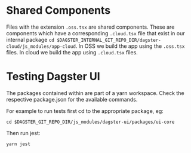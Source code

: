 # Shared Components

Files with the extension `.oss.tsx` are shared components. These are components which have a corresponding `.cloud.tsx` file that exist in our internal package `cd $DAGSTER_INTERNAL_GIT_REPO_DIR/dagster-cloud/js_modules/app-cloud`. In OSS we build the app using the `.oss.tsx` files. In cloud we build the app using `.cloud.tsx` files.

# Testing Dagster UI

The packages contained within are part of a yarn workspace.
Check the respective package.json for the available commands.

For example to run tests first cd to the appropriate package, eg:

```
cd $DAGSTER_GIT_REPO_DIR/js_modules/dagster-ui/packages/ui-core
```

Then run jest:

```
yarn jest
```
